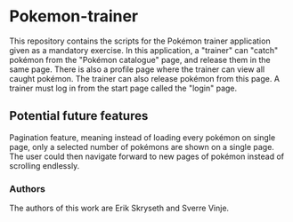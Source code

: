 # Pokemon-trainer
This repository contains the scripts for the Pokémon trainer application given as a mandatory exercise. In this application, a "trainer" can "catch" pokémon from the "Pokémon catalogue" page, and release them in the same page. There is also a profile page where the trainer can view all caught pokémon. The trainer can also release pokémon from this page. A trainer must log in from the start page called the "login" page. 

## Potential future features
Pagination feature, meaning instead of loading every pokémon on single page, only a selected number of pokémons are shown on a single page. The user could then navigate forward to new pages of pokémon instead of scrolling endlessly.

### Authors
The authors of this work are Erik Skryseth and Sverre Vinje.
